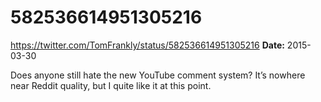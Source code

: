 # 582536614951305216
https://twitter.com/TomFrankly/status/582536614951305216
**Date:** 2015-03-30

Does anyone still hate the new YouTube comment system? It’s nowhere near Reddit quality, but I quite like it at this point.
